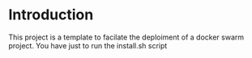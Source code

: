 # Introduction 

This project is a template to facilate the deploiment of a docker swarm project. 
You have just to run the install.sh script
